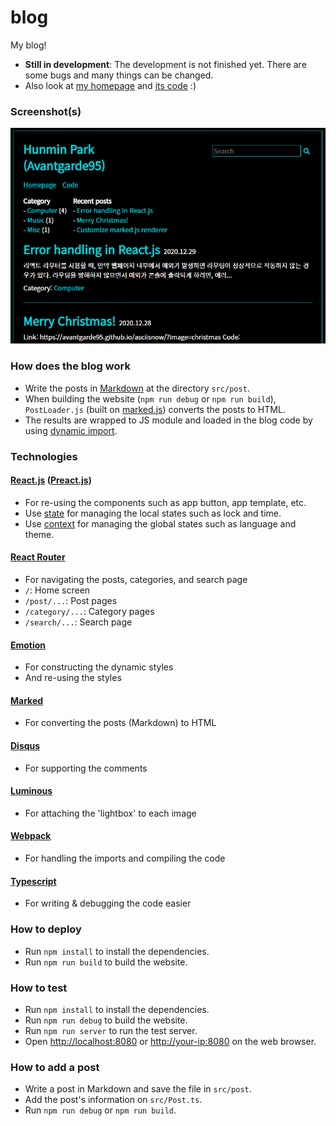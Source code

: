 # blog

My blog!

- **Still in development**: The development is not finished yet. There are some bugs and many things can be changed.
- Also look at [my homepage](https://avantgarde95.github.io) and [its code](https://github.com/Avantgarde95/Avantgarde95.github.io) :)

### Screenshot(s)

![Post](https://raw.githubusercontent.com/Avantgarde95/blog/master/Screenshot.png)

### How does the blog work
- Write the posts in [Markdown](https://en.wikipedia.org/wiki/Markdown) at the directory `src/post`.
- When building the website (`npm run debug` or `npm run build`), `PostLoader.js` (built on [marked.js](https://marked.js.org/)) converts the posts to HTML.
- The results are wrapped to JS module and loaded in the blog code by using [dynamic import](https://webpack.js.org/guides/code-splitting/#dynamic-imports).

### Technologies
#### [React.js](https://reactjs.org/) ([Preact.js](https://preactjs.com/))
- For re-using the components such as app button, app template, etc.
- Use [state](https://reactjs.org/docs/hooks-state.html) for managing the local states such as lock and time.
- Use [context](https://reactjs.org/docs/context.html) for managing the global states such as language and theme.

#### [React Router](https://reacttraining.com/blog/react-router-v6-pre/)
- For navigating the posts, categories, and search page
- `/`: Home screen
- `/post/...`: Post pages
- `/category/...`: Category pages
- `/search/...`: Search page

#### [Emotion](https://emotion.sh/)
- For constructing the dynamic styles
- And re-using the styles

#### [Marked](https://marked.js.org/)
- For converting the posts (Markdown) to HTML

#### [Disqus](https://disqus.com/)
- For supporting the comments

#### [Luminous](https://github.com/imgix/luminous)
- For attaching the 'lightbox' to each image

#### [Webpack](https://webpack.js.org/)
- For handling the imports and compiling the code

#### [Typescript](https://www.typescriptlang.org/)
- For writing & debugging the code easier

### How to deploy
- Run `npm install` to install the dependencies.
- Run `npm run build` to build the website.

### How to test
- Run `npm install` to install the dependencies.
- Run `npm run debug` to build the website.
- Run `npm run server` to run the test server.
- Open <http://localhost:8080> or <http://your-ip:8080> on the web browser.

### How to add a post
- Write a post in Markdown and save the file in `src/post`.
- Add the post's information on `src/Post.ts`.
- Run `npm run debug` or `npm run build`.
